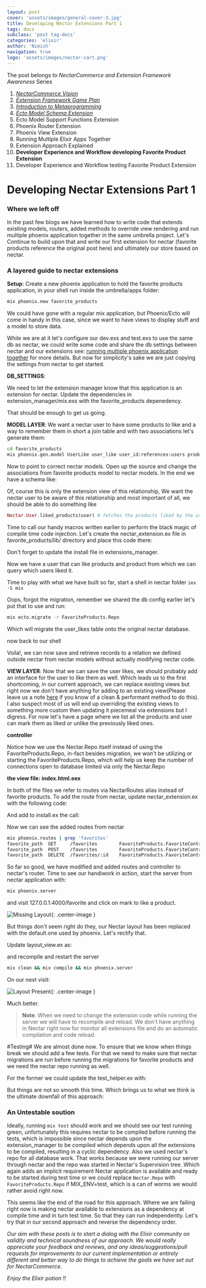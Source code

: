 ```yaml
---
layout: post
cover: 'assets/images/general-cover-3.jpg'
title: Developing Nectar Extensions Part 1
tags: docs
subclass: 'post tag-docs'
categories: 'elixir'
author: 'Nimish'
navigation: true
logo: 'assets/images/nectar-cart.png'
---
```


>
The post belongs to _NectarCommerce and Extension Framework Awareness_ Series
>
1. _[NectarCommerce Vision](http://vinsol.com/blog/2016/04/08/nectarcommerce-vision/)_
1. _[Extension Framework Game Plan](http://vinsol.com/blog/2016/04/12/extension-framework-game-plan/)_
1. _[Introduction to Metaprogramming](http://vinsol.com/blog/2016/04/14/introduction-to-metaprogramming/)_
1. _[Ecto Model Schema Extension](http://vinsol.com/blog/2016/04/15/ecto-model-schema-extension/)_
1. Ecto Model Support Functions Extension
1. Phoenix Router Extension
1. Phoenix View Extension
1. Running Multiple Elixir Apps Together
1. Extension Approach Explained
1. **Developer Experience and Workflow developing Favorite Product Extension**
1. Developer Experience and Workflow testing Favorite Product Extension



Developing Nectar Extensions Part 1
=================


### Where we left off ###


In the past few blogs we have learned how to write code that extends existing models, routers, added methods to override view rendering and run multiple phoenix application together in the same umbrella project. Let's Continue to build upon that and write our first extension for nectar (favorite products reference the original post here) and ultimately our store based on nectar.


### A layered guide to nectar extensions ###


__Setup__: Create a new phoenix application to hold the favorite products application, in your shell run inside the umbrella/apps folder:


```bash
mix phoenix.new favorite_products
```


We could have gone with a regular mix application, but Phoenix/Ecto will come in handy in this case, since we want to have views to display stuff and a model to store data.

While we are at it let's configure our dev.exs and test.exs to use the same db as nectar, we could write some code and share the db settings between nectar and our extensions see: [running multiple phoenix application together]() for more details. But now for simplicity's sake we are  just copying the settings from nectar to get started.

__DB_SETTINGS__:

<script src="https://gist.github.com/nimish-mehta/49dcc6c0bcf6123f536ccc13220bf7ea.js"></script>

We need to let the extension manager know that this application is an extension for nectar.
Update the dependencies in extension\_manager/mix.exs with the favorite_products depenedency.

<script src="https://gist.github.com/nimish-mehta/418685331be5beb327c2890bc2257b0f.js"></script>

That should be enough to get us going.

__MODEL LAYER__: We want a nectar user to have some products to like and a way to remember them in short a join table and with two associations let's generate them:

```bash
cd favorite_products
mix phoenix.gen.model UserLike user_like user_id:references:users product_id:references:products
```

Now to point to correct nectar models. Open up the source and change the associations from favorite products model to nectar models. In the end we have a schema like:

<script src="https://gist.github.com/nimish-mehta/c6977aee042c259dc756846b20f0f476.js"></script>

Of, course this is only the extension view of this relationship, We want the nectar user to be aware of this relationship and most important of all, we should be able to do something like

```elixir
Nectar.User.liked_products(user) # fetches the products liked by the user
```

Time to call our handy macros written earlier to perform the black magic of compile time code injection. Let's create the nectar\_extension.ex file in favorite_products/lib/ directory and place this code there:

<script src="https://gist.github.com/nimish-mehta/ebea7046010ce5061ed74ed57a9112bb.js"></script>

Don't forget to update the install file in extensions_manager.

<script src="https://gist.github.com/nimish-mehta/47e36315bb8818f54dc7519d9e3f7ed7.js"></script>

Now we have a user that can like products and product from which we can query which users liked it.

Time to play with what we have built so far, start a shell in nectar folder ```iex -S mix```

<script src="https://gist.github.com/nimish-mehta/2d8a3855496749e488c021f685e4115f.js"></script>

Oops, forgot the migration, remember we shared the db config earlier let's put that to use and run:

```bash
mix ecto.migrate -r FavoriteProducts.Repo
```

Which will migrate the user_likes table onto the original nectar database.

now back to our shell

<script src="https://gist.github.com/nimish-mehta/d9f0fcf0b868b9a5869766dcd756b934.js"></script>


Voila!, we can now save and retrieve records to a relation we defined outside nectar from nectar models without actually modifying nectar code.

__VIEW LAYER__: Now that we can save the user likes, we should probably add an interface for the user to like them as well. Which leads us to the first shortcoming, in our current approach, we can replace existing views but right now we don't have anything for adding to an existing view(Please leave us a note [here]() if you know of a clean & performant method to do this). I also suspect most of us will end up overriding the existing views to something more custom then updating it piecemeal via extensions but I digress. For now let's have a page where we list all the products and user can mark them as liked or unlike the previously liked ones.

__controller__

<script src="https://gist.github.com/nimish-mehta/529ae0c19711ddc6cdd43ae3232a1a4d.js"></script>

Notice how we use the Nectar.Repo itself instead of using the FavoriteProducts.Repo, in-fact besides migration, we won't be utilizing or starting the FavoriteProducts.Repo, which will help us keep the number of connections open to database limited via only the Nectar.Repo

__the view file: index.html.eex__

<script src="https://gist.github.com/nimish-mehta/6721beb8eaa06859dbffcef48e99231a.js"></script>

In both of the files we refer to routes via NectarRoutes alias instead of favorite products.
To add the route from nectar, update nectar_extension.ex with the following code:

<script src="https://gist.github.com/nimish-mehta/ebea7046010ce5061ed74ed57a9112bb.js"></script>

And add to install.ex the call:

<script src="https://gist.github.com/nimish-mehta/47e36315bb8818f54dc7519d9e3f7ed7.js"></script>

Now we can see the added routes from nectar

```bash
mix phoenix.routes | grep 'favorites'
favorite_path  GET     /favorites        FavoriteProducts.FavoriteController :index
favorite_path  POST    /favorites        FavoriteProducts.FavoriteController :create
favorite_path  DELETE  /favorites/:id    FavoriteProducts.FavoriteController :delete
```

So far so good, we have modified and added routes and controller to nectar's router. Time to see our handiwork in action, start the server from nectar application with:

```bash
mix phoenix.server
```

and visit 127.0.0.1:4000/favorite and click on mark to like a product.

![Missing Layout](assets/images/before_layout.png){: .center-image }


But things don't seem right do they, our Nectar layout has been replaced with the default one used by phoenix. Let's rectify that.

Update layout_view.ex as:

<script src="https://gist.github.com/nimish-mehta/ceb97b1c0539f94d2a4bbf95b202a861.js"></script>

and recompile and restart the server

```bash
mix clean && mix compile && mix phoenix.server
```

On our next visit:

![Layout Present](assets/images/after_layout.png){: .center-image }

Much better.

> __Note__: When we need to change the extension code while running the server we will have to recompile and reload. We don't have anything in Nectar right now for monitor all extensions file and do an automatic compilation and code reload.


#Testing#
We are almost done now. To ensure that we know when things break we should add a few tests. For that we need to make sure that nectar migrations are run before running the migrations for favorite products and we need the nectar repo running as well.

For the former we could update the test_helper.ex with:

<script src="https://gist.github.com/nimish-mehta/795a1eacd54f876f774d3d91abcc8fb3.js"></script>

But things are not so smooth this time. Which brings us to what we think is the ultimate downfall of this approach:

### An Untestable soution ###

Ideally, running ```mix test``` should work and we should see our test running green, unfortunately this requires nectar to be compiled before running the tests, which is impossible since nectar depends upon the extension_manager to be compiled which depends upon all the extensions to be compiled, resulting in a cyclic dependency. Also we used nectar's repo for all database work. That works because we were running our server through nectar and the repo was started in Nectar's Supervision tree. Which again adds an implicit requirement Nectar application is available and ready to be started during test time or we could replace ```Nectar.Repo``` with ```FavoriteProducts.Repo``` if MIX_ENV=test, which is a can of worms we would rather avoid right now.

This seems like the end of the road for this approach. Where we are failing right now is making nectar available to extensions as a dependency at compile time and in turn test time. So that they can run independently. Let's try that in our second approach and reverse the dependency order.


>
_Our aim with these posts is to start a dialog with the Elixir community on validity and technical soundness of our approach. We would really appreciate your feedback and reviews, and any ideas/suggestions/pull requests for improvements to our current implementation or entirely different and better way to do things to achieve the goals we have set out for NectarCommerce._

_Enjoy the Elixir potion !!_
